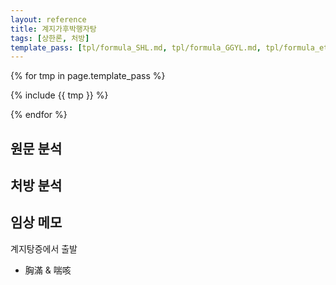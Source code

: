 ```yaml
---
layout: reference
title: 계지가후박행자탕
tags: [상한론, 처방]
template_pass: [tpl/formula_SHL.md, tpl/formula_GGYL.md, tpl/formula_etc.md]
---
```



{% for tmp in page.template_pass %}

{% include {{ tmp }} %}

{% endfor %}

## 원문 분석


## 처방 분석




## 임상 메모

계지탕증에서 출발
* 胸滿 & 喘咳

